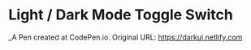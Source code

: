 # Light / Dark Mode Toggle Switch
 _A Pen created at CodePen.io. Original URL: https://darkui.netlify.com

 
